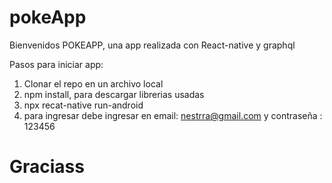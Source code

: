# pokeApp


Bienvenidos  POKEAPP,  una  app  realizada con React-native  y graphql

Pasos para iniciar app:


1. Clonar el repo en un archivo local
2. npm install, para descargar librerias usadas
3. npx recat-native run-android
4. para ingresar debe ingresar en email: nestrra@gmail.com y contraseña : 123456

# Graciass
